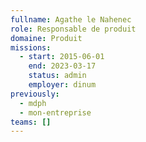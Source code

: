 ```yaml
---
fullname: Agathe le Nahenec
role: Responsable de produit
domaine: Produit
missions:
  - start: 2015-06-01
    end: 2023-03-17
    status: admin
    employer: dinum
previously:
  - mdph
  - mon-entreprise
teams: []
---
```

